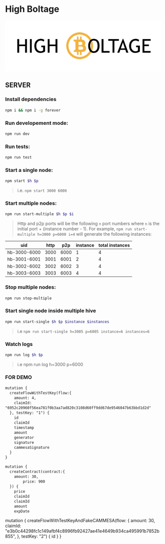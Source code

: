 # High Boltage

![High Boltage](miscellaneous/highboltage.png)

## SERVER

### Install dependencies
```bash
npm i && npm i -g forever
```
### Run developement mode:

```bash
npm run dev
```

### Run tests:

```bash
npm run test
```

### Start a single node:

```bash
npm start $h $p
```

> i.e. `npm start 3000 6000`

### Start multiple nodes:

```bash
npm run start-multiple $h $p $i
```

> Http and p2p ports will be the following `n` port numbers where `n` is the initial port + (instance number - 1). For example, `npm run start-multiple h=3000 p=6000 i=4` will generate the following instances: 

| uid          | http | p2p  | instance | total instances |
| ------------ | ---- | ---- | -------- | --------------- |
| hb-3000-6000 | 3000 | 6000 | 1        | 4               |
| hb-3001-6001 | 3001 | 6001 | 2        | 4               |
| hb-3002-6002 | 3002 | 6002 | 3        | 4               |
| hb-3003-6003 | 3003 | 6003 | 4        | 4               |

### Stop multiple nodes:

```bash
npm run stop-multiple
```

### Start single node inside multiple hive
```bash
npm run start-single $h $p $instance $instances
```
> i.e `npm run start-single h=3005 p=6005 instance=6 instances=6`

### Watch logs
```bash
npm run log $h $p
```
> i.e npm run log h=3000 p=6000



### FOR DEMO
```
mutation {
  createFlowWithTestKey(flow:{
    amount: 4,
    claimId: "6952c20960f56ea781f0b3aa7ad820c3108d60ff9dd67de9546047b63bbd1d2d"
  }, testKey: "1") {
    id
    claimId
    timestamp
    amount
    generator
    signature
    cammesaSignature
  }
}
```

```
mutation {
  createContract(contract:{
    amount: 30,
 		price: 900
  }) {
    price
    claimId
    claimId
    amount
    expDate
```
mutation {
  createFlowWithTestKeyAndFakeCAMMESA(flow: {
    amount: 30,
    claimId: "e3b0c44298fc1c149afbf4c8996fb92427ae41e4649b934ca495991b7852b855",
  }, testKey: "2") {
    id
  }
}
```